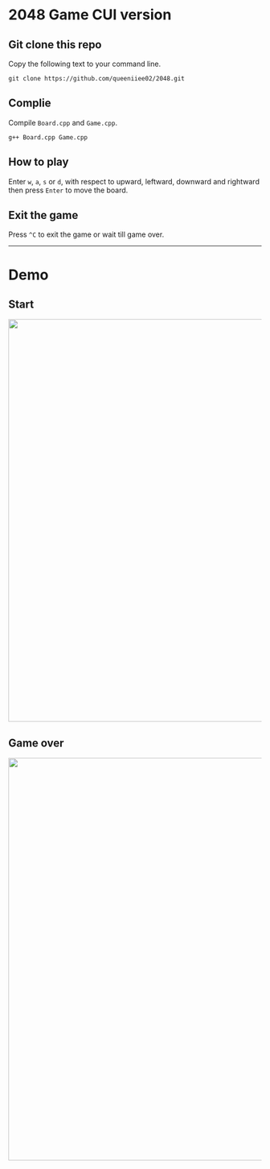 # 2048 Game CUI version
## Git clone this repo
Copy the following text to your command line.
```
git clone https://github.com/queeniiee02/2048.git
```
## Complie
Compile `Board.cpp` and `Game.cpp`.
```
g++ Board.cpp Game.cpp
```
## How to play
Enter `w`, `a`, `s` or `d`, with respect to upward, leftward, downward and rightward then press `Enter` to move the board.
## Exit the game
Press `^C` to exit the game or wait till game over.

---
# Demo
## Start
<img src="https://github.com/queeniiee02/2048/blob/main/screenshot1.png" height="800">

## Game over
<img src="https://github.com/queeniiee02/2048/blob/main/screenshot2.png" height="800">
